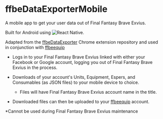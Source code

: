 # **ffbeDataExporterMobile**
A mobile app to get your user data out of Final Fantasy Brave Exvius.

Built for Android using ![React Native](https://img.shields.io/badge/React_Native-20232A?style=for-the-badge&logo=react&logoColor=61DAFB).

Adapted from the [ffbeDataExporter](https://github.com/lyrgard/ffbeDataExporter) Chrome extension repository and used in conjunction with [ffbeequip](https://ffbeequip.com/)

- Logs in to your Final Fantasy Brave Exvius linked with either your Facebook or Google account, logging you out of Final Fantasy Brave Exvius in the process.

- Downloads of your account's Units, Equipment, Espers, and Consumables (as JSON files) to your mobile device to choice.
  - Files will have Final Fantasy Brave Exvius account name in the title.

- Downloaded files can then be uploaded to your [ffbeequip](https://ffbeequip.com/) account.


*Cannot be used during Final Fantasy Brave Exvius maintenance

